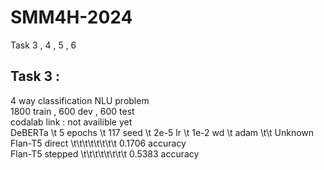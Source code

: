 # SMM4H-2024    
Task 3 , 4 , 5 , 6     
## Task 3 :     
4 way classification NLU problem     
1800 train , 600 dev , 600 test      
codalab link : not availible yet      
DeBERTa  \t 5 epochs \t 117 seed \t 2e-5 lr \t 1e-2 wd \t adam \t\t         Unknown      
Flan-T5 direct \t\t\t\t\t\t\t\t    0.1706 accuracy     
Flan-T5 stepped \t\t\t\t\t\t\t\t   0.5383 accuracy
